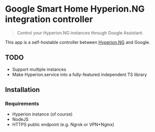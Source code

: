 # Google Smart Home Hyperion.NG integration controller

> Control your Hyperion.NG instances through Google Assistant.

This app is a self-hostable controller between [Hyperion.NG](https://github.com/hyperion-project/hyperion.ng) and Google.

## TODO

- Support multiple instances
- Make Hyperion.service into a fully-featured independent TS library

## Installation

### Requirements

- Hyperion instance (of course)
- NodeJS
- HTTPS public endpoint (e.g. Ngrok or VPN+Nginx)
